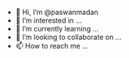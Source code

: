 - 👋 Hi, I’m @paswanmadan
- 👀 I’m interested in ...
- 🌱 I’m currently learning ...
- 💞️ I’m looking to collaborate on ...
- 📫 How to reach me ...

<!---
paswanmadan/paswanmadan is a ✨ special ✨ repository because its `README.md` (this file) appears on your GitHub profile.
You can click the Preview link to take a look at your changes.
--->
